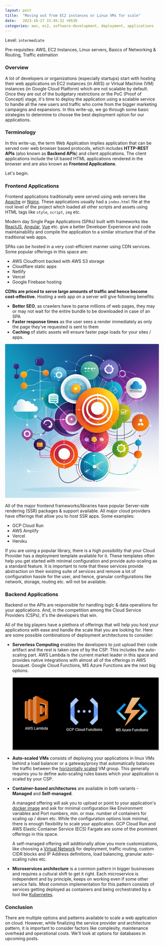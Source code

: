 ```yaml
---
layout: post
title:  "Moving out from EC2 instances or Linux VMs for scale"
date:   2023-10-27 15:45:32 +0530
categories: aws, ec2, software-development, deployment, applications
---
```


Level: `intermediate`

Pre-requisites: AWS, EC2 Instances, Linux servers, Basics of Networking & Routing, Traffic estimation

### Overview
A lot of developers or organizations (especially startups) start with hosting their web applications on EC2 instances (in AWS) or Virtual Machine (VM) instances (in Google Cloud Platform) which are not scalable by default. Once they are out of the budgetary restrictions or the PoC (Proof of Concept) stage, it's time to deploy the application using a scalable service to handle all the new users and traffic who come from the bigger marketing campaigns and expansions. In this write-up, we go through some basic strategies to determine to choose the best deployment option for our applications.

### Terminology
In this write-up, the term Web Application implies application that can be served over web browser based protocols, which includes **HTTP-REST APIs** (also known as **Backend APIs**) and client applications. The client applications include the UI based HTML applications rendered in the browser and are also known as **Frontend Applications**.

Let's begin.

### Frontend Applications
Frontend applications traditionally were served using web servers like [Apache][apache_web_server_project] or [Nginx][nginx_web_server_project]. These applications usually had a `index.html` file at the root level of the project which loaded all other scripts and assets using HTML tags like `style`, `script`, `img` etc.

Modern day Single Page Applications (SPAs) built with frameworks like [ReactJS][react_homepage], [Angular][angular_homepage], [Vue][vue_homepage] etc. give a better Developer Experience and code maintainability and compile the application to a similar structure that of the traditional web apps.

SPAs can be hosted in a very cost-efficient manner using CDN services. Some popular offerings in this space are:
- AWS Cloudfront backed with AWS S3 storage
- Cloudflare static apps
- Netlify
- Vercel
- Google Firebase hosting

**CDNs are priced to serve large amounts of traffic and hence become cost-effective.** Hosting a web app on a server will give following benefits:
- **Better SEO**, as crawlers have to parse millions of web pages, they may or may not wait for the entire bundle to be downloaded in case of an SPA
- **Faster response times** as the user sees a render immediately as only the page they've requested is sent to them
- **Caching** of static assets will ensure faster page loads for your sites / apps.

![apps-on-cdn-artwork](/assets/apps-on-cdn.png)

All of the major frontend frameworks/libraries have popular Server-side rendering (SSR) packages & support available. All major cloud providers have offerings that allow you to host SSR apps. Some examples:
- GCP Cloud Run
- AWS Amplify
- Vercel
- Heroku

If you are using a popular library, there is a high possibility that your Cloud Provider has a deployment template available for it. These templates often help you get started with minimal configuration and provide auto-scaling as a standard feature. It is important to note that these services provide abstraction on their existing suite of services and remove a lot of configuration hassle for the user, and hence, granular configurations like network, storage, routing etc. will not be available.


### Backend Applications
Backend or the APIs are responsible for handling logic & data operations for your applications. And, in the competition among the Cloud Service Providers (CSPs), it's the developers that win.

All of the big players have a plethora of offerings that will help you host your applications with ease and handle the scale that you are looking for. Here are some possible combinations of deployment architectures to consider:

- **Serverless Computing** enables the developers to just upload their code artifact and the rest is taken care of by the CSP. This includes the auto-scaling part.  AWS Lambda is the current market leader in this space and provides native integrations with almost all of the offerings in AWS bouquet. Google Cloud Functions, MS Azure Functions are the next big options.

    ![serverless offerings](/assets/serverless_offerings.png)

- **Auto-scaled VMs** consists of deploying your applications in linux VMs behind a load balancer or a gateway/proxy that automatically balances the traffic between the [horizontally scaled][horizontal_scaling] VM group. This generally requires you to define auto-scaling rules bases which your application is scaled by your CSP.
- **Container-based architectures** are available in both variants - **Managed** and **Self-managed**.

    A managed offering will ask you to upload or point to your application's [docker image][docker_images] and ask for minimal configuration like Environment variables and Port numbers, min. or max. number of containers for scaling up / down etc. While the configuration options look minimal, there is enough flexibility to scale your application. GCP Cloud Run and AWS Elastic Container Service (ECS) Fargate are some of the prominent offerings in this space.

    A self-managed offering will additionally allow you more customizations, like choosing a [Virtual Network][vnet_definition] for deployment, traffic routing, custom CIDR blocks and IP Address definitions, load balancing, granular auto-scaling rules etc.
- **Microservices architecture** is a common pattern in bigger businesses and requires a cultural shift to get it right. Each microservice is independent and by principle, keeps on working even if some other service fails. Most common implementation for this pattern consists of services getting deployed as containers and being orchestrated by a tool like [Kubernetes][k8s].


### Conclusion
There are multiple options and patterns available to scale a web application on cloud. However, while finalizing the service provider and architecture pattern, it is important to consider factors like complexity, maintenance overhead and operational costs. We'll look at options for databases in upcoming posts.


<!-- Links -->
[apache_web_server_project]: https://httpd.apache.org/
[nginx_web_server_project]: https://nginx.org/en/
[react_homepage]: https://react.dev
[angular_homepage]: https://angular.io
[vue_homepage]: https://vuejs.org/
[horizontal_scaling]: https://wa.aws.amazon.com/wat.concept.horizontal-scaling.en.html
[docker_images]: https://docs.docker.com/trusted-content/official-images/
[vnet_definition]: https://www.fortinet.com/resources/cyberglossary/virtual-cloud-network
[k8s]: https://kubernetes.io/